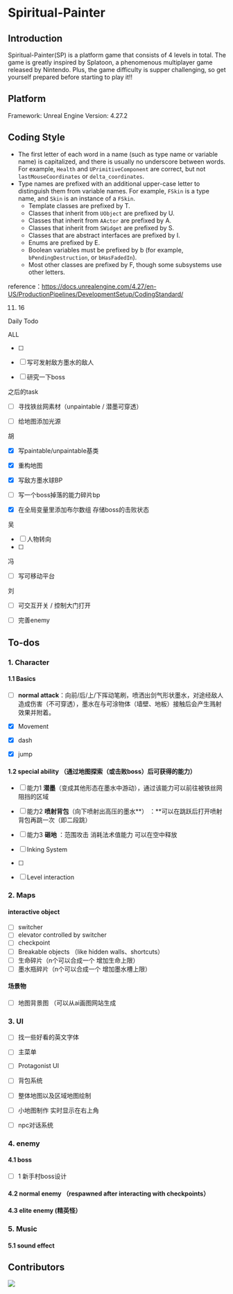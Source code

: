 # Spiritual-Painter

## Introduction

Spiritual-Painter(SP) is a platform game that consists of 4 levels in total.
The game is greatly inspired by Splatoon, a phenomenous multiplayer game released by Nintendo. Plus, the game difficulty is supper challenging, so get yourself prepared before starting to play it!!

## Platform

Framework: Unreal Engine
Version: 4.27.2

## Coding Style

- The first letter of each word in a name (such as type name or variable name) is capitalized, and there is usually no underscore between words. For example, `Health` and `UPrimitiveComponent` are correct, but not `lastMouseCoordinates` or `delta_coordinates`.
- Type names are prefixed with an additional upper-case letter to distinguish them from variable names. For example, `FSkin` is a type name, and `Skin` is an instance of a `FSkin`.
  - Template classes are prefixed by T.
  - Classes that inherit from `UObject` are prefixed by U.
  - Classes that inherit from `AActor` are prefixed by A.
  - Classes that inherit from `SWidget` are prefixed by S.
  - Classes that are abstract interfaces are prefixed by I.
  - Enums are prefixed by E.
  - Boolean variables must be prefixed by b (for example, `bPendingDestruction`, or `bHasFadedIn`).
  - Most other classes are prefixed by F, though some subsystems use other letters.







reference：https://docs.unrealengine.com/4.27/en-US/ProductionPipelines/DevelopmentSetup/CodingStandard/

11. 16

Daily Todo

ALL

- [ ] 
- [ ] 写可发射敌方墨水的敌人
- [ ] 研究一下boss





之后的task

- [ ] 寻找铁丝网素材（unpaintable / 潜墨可穿透）
- [ ]  给地图添加光源



胡

- [x] 写paintable/unpaintable基类

- [x] 重构地图

- [x] 写敌方墨水球BP

- [ ] 写一个boss掉落的能力碎片bp

- [x] 在全局变量里添加布尔数组 存储boss的击败状态

  
  
  

吴

- [ ] 人物转向
- [ ] 

冯

- [ ] 写可移动平台

刘

- [ ] 可交互开关 / 控制大门打开
- [ ] 完善enemy





## To-dos

### 1. Character



#### 1.1 Basics

- [ ] **normal attack**：向前/后/上/下挥动笔刷，喷洒出剑气形状墨水，对途经敌人造成伤害（不可穿透），墨水在与可涂物体（墙壁、地板）接触后会产生溅射效果并附着。

- [x] Movement
- [x] dash
- [x] jump

#### 1.2 special ability （通过地图探索（或击败boss）后可获得的能力）

- [ ] 能力1  **潜墨**（变成其他形态在墨水中游动），通过该能力可以前往被铁丝网阻挡的区域
- [ ] 能力2  **喷射背包**（向下喷射出高压的墨水**） ：**可以在跳跃后打开喷射背包再跳一次（即二段跳）
- [ ] 能力3  **砸地** ：范围攻击 消耗法术值能力 可以在空中释放



- [ ] Inking System
- [ ] 
- [ ] Level interaction

### 2. Maps

#### interactive object

- [ ] switcher
- [ ] elevator controlled by switcher
- [ ] checkpoint
- [ ] Breakable objects （like hidden walls、shortcuts）
- [ ] 生命碎片（n个可以合成一个 增加生命上限）
- [ ] 墨水瓶碎片（n个可以合成一个 增加墨水槽上限）

#### 场景物

- [ ] 地图背景图 （可以从ai画图网站生成

### 3. UI

- [ ] 找一些好看的英文字体

- [ ] 主菜单
- [ ] Protagonist UI 
- [ ] 背包系统
- [ ] 整体地图以及区域地图绘制
- [ ] 小地图制作 实时显示在右上角
- [ ] npc对话系统

### 4. enemy

#### 4.1 boss

- [ ] 1 新手村boss设计

#### 4.2 normal enemy （respawned after interacting with checkpoints）

#### 4.3 elite enemy   (精英怪）

### 5. Music

#### 5.1 sound effect

## Contributors

<a href="https://github.com/jasonyxwu/Spiritual-Painter/graphs/contributors">
  <img src="https://contrib.rocks/image?repo=jasonyxwu/Spiritual-Painter" />
</a>

